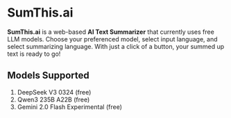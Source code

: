 # SumThis.ai

**SumThis.ai** is a web-based **AI Text Summarizer** that currently uses free LLM models. Choose your preferenced model, select input language, and select summarizing language. With just a click of a button, your summed up text is ready to go!

## Models Supported
1. DeepSeek V3 0324 (free)
2. Qwen3 235B A22B (free)
3. Gemini 2.0 Flash Experimental (free)